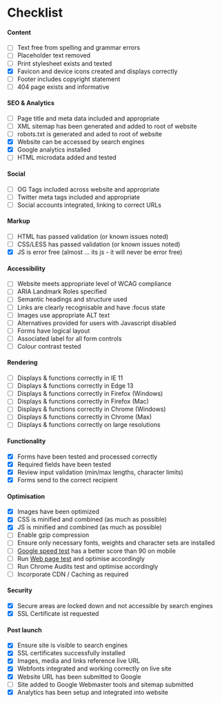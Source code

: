 # Checklist

#### Content

- [ ] Text free from spelling and grammar errors
- [ ] Placeholder text removed
- [ ] Print stylesheet exists and texted
- [x] Favicon and device icons created and displays correctly
- [ ] Footer includes copyright statement
- [ ] 404 page exists and informative

#### SEO & Analytics

- [ ] Page title and meta data included and appropriate
- [ ] XML sitemap has been generated and added to root of website
- [ ] robots.txt is generated and aded to root of website
- [x] Website can be accessed by search engines
- [x] Google analytics installed
- [ ] HTML microdata added and tested

#### Social

- [ ] OG Tags included across website and appropriate
- [ ] Twitter meta tags included and appropriate
- [ ] Social accounts integrated, linking to correct URLs

#### Markup

- [ ] HTML has passed validation (or known issues noted)
- [ ] CSS/LESS has passed validation (or known issues noted)
- [x] JS is error free (almost ... its js - it will never be error free)

#### Accessibility

- [ ] Website meets appropriate level of WCAG compliance
- [ ] ARIA Landmark Roles specified
- [ ] Semantic headings and structure used
- [ ] Links are clearly recognisable and have :focus state
- [ ] Images use appropriate ALT text
- [ ] Alternatives provided for users with Javascript disabled
- [ ] Forms have logical layout
- [ ] Associated label for all form controls
- [ ] Colour contrast tested

#### Rendering

- [ ] Displays & functions correctly in IE 11
- [ ] Displays & functions correctly in Edge 13
- [ ] Displays & functions correctly in Firefox (Windows)
- [ ] Displays & functions correctly in Firefox (Mac)
- [ ] Displays & functions correctly in Chrome (Windows)
- [ ] Displays & functions correctly in Chrome (Max)
- [ ] Displays & functions correctly on large resolutions

#### Functionality

- [x] Forms have been tested and processed correctly
- [x] Required fields have been tested
- [x] Review input validation (min/max lengths, character limits)
- [x] Forms send to the correct recipient

#### Optimisation

- [x] Images have been optimized
- [x] CSS is minified and combined (as much as possible)
- [x] JS is minified and combined (as much as possible)
- [ ] Enable gzip compression
- [ ] Ensure only necessary fonts, weights and character sets are installed
- [ ] [Google speed test](https://developers.google.com/speed/pagespeed/insights/) has a better score than 90 on mobile
- [ ] Run [Web page test](http://www.webpagetest.org/) and optimise accordingly
- [ ] Run Chrome Audits test and optimise accordingly
- [ ] Incorporate CDN / Caching as required

#### Security

- [x] Secure areas are locked down and not accessible by search engines
- [x] SSL Certificate ist requested

#### Post launch

- [x] Ensure site is visible to search engines
- [x] SSL certificates successfully installed
- [x] Images, media and links reference live URL
- [x] Webfonts integrated and working correctly on live site
- [x] Website URL has been submitted to Google
- [ ] Site added to Google Webmaster tools and sitemap submitted
- [x] Analytics has been setup and integrated into website